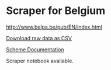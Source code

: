 Scraper for Belgium
=========================

<http://www.belpa.be/pub/EN/index.html>

[Download raw data as CSV](http://www.belpa.be/pls/pub/belpa.csv?piv_naam=&pin_begr_jr=&piv_postcode=&piv_gemeente=&piv_subtype_bedrag=&piv_type_bedrag=&pin_ondergrens=&pin_bovengrens=&pin_pagesize=10&pin_page_start=1&piv_sort=sort_webnaam&pin_sort_dir=0&piv_lng=EN)


[Scheme Documentation](http://www.belpa.be/pub/PDF/73_2009_EN.pdf)

Scraper notebook available.
